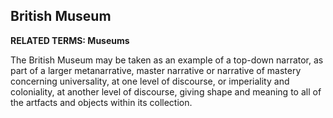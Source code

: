## British Museum

**RELATED TERMS: Museums**

The British Museum may be taken as an example of a top-down narrator, as part of a larger metanarrative, master narrative or narrative of mastery concerning universality, at one level of discourse, or imperiality and coloniality, at another level of discourse, giving shape and meaning to all of the artfacts and objects within its collection.
